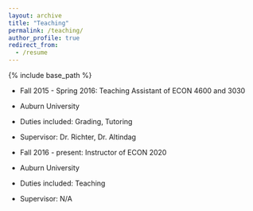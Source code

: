 ```yaml
---
layout: archive
title: "Teaching"
permalink: /teaching/
author_profile: true
redirect_from:
  - /resume
---
```


{% include base_path %}


* Fall 2015 - Spring 2016: Teaching Assistant of ECON 4600 and 3030
 * Auburn University
 * Duties included: Grading, Tutoring
 * Supervisor: Dr. Richter, Dr. Altindag

* Fall 2016 - present: Instructor of ECON 2020
 * Auburn University
 * Duties included: Teaching
 * Supervisor: N/A
